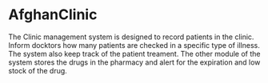 # AfghanClinic

The Clinic management system is designed to record patients in the clinic. Inform docktors how many patients are checked in a specific type of illness.  The system also keep track of the patient treament.
The other module of the system stores the drugs in the pharmacy and alert for the expiration and low stock of the drug.
